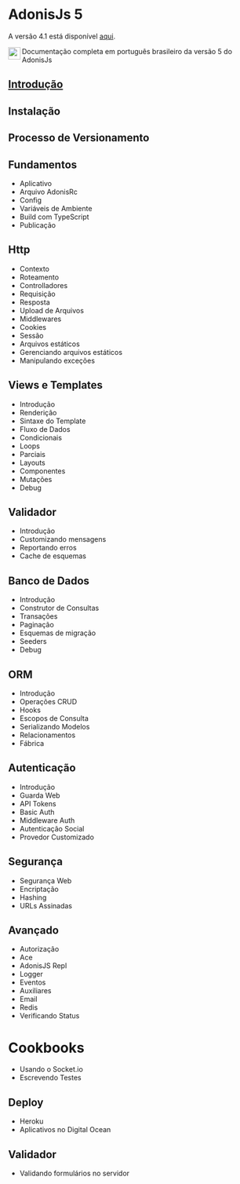 # AdonisJs 5

A versão 4.1 está disponível [aqui](https://github.com/tavaresgerson/adonisdocbr/tree/v4.1).

<p>
  <img src="https://upload.wikimedia.org/wikipedia/commons/0/05/Flag_of_Brazil.svg" width="25" align="left" />
  Documentação completa em português brasileiro da versão 5 do AdonisJs
</p>

## [Introdução]()
## Instalação
## Processo de Versionamento

## Fundamentos
+ Aplicativo
+ Arquivo AdonisRc
+ Config
+ Variáveis de Ambiente
+ Build com TypeScript
+ Publicação

## Http
+ Contexto
+ Roteamento
+ Controlladores
+ Requisição
+ Resposta
+ Upload de Arquivos
+ Middlewares
+ Cookies
+ Sessão
+ Arquivos estáticos
+ Gerenciando arquivos estáticos
+ Manipulando exceções

## Views e Templates
+ Introdução
+ Renderição
+ Sintaxe do Template
+ Fluxo de Dados
+ Condicionais
+ Loops
+ Parciais
+ Layouts
+ Componentes
+ Mutações
+ Debug

## Validador
+ Introdução
+ Customizando mensagens
+ Reportando erros
+ Cache de esquemas

## Banco de Dados
+ Introdução
+ Construtor de Consultas
+ Transações
+ Paginação
+ Esquemas de migração
+ Seeders
+ Debug

## ORM
+ Introdução
+ Operações CRUD
+ Hooks
+ Escopos de Consulta
+ Serializando Modelos
+ Relacionamentos
+ Fábrica

## Autenticação
+ Introdução
+ Guarda Web
+ API Tokens
+ Basic Auth
+ Middleware Auth
+ Autenticação Social
+ Provedor Customizado

## Segurança
+ Segurança Web
+ Encriptação
+ Hashing
+ URLs Assinadas

## Avançado
+ Autorização
+ Ace
+ AdonisJS Repl
+ Logger
+ Eventos
+ Auxiliares
+ Email
+ Redis
+ Verificando Status


# Cookbooks

+ Usando o Socket.io
+ Escrevendo Testes

## Deploy
+ Heroku
+ Aplicativos no Digital Ocean

## Validador
+ Validando formulários no servidor
